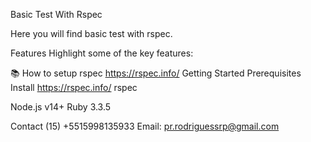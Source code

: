 Basic Test With Rspec

Here you will find basic test with rspec.

Features
Highlight some of the key features:

📚 How to setup rspec https://rspec.info/
Getting Started
Prerequisites
Install https://rspec.info/ rspec

Node.js v14+
Ruby 3.3.5

Contact
(15) +5515998135933
Email: pr.rodriguessrp@gmail.com
